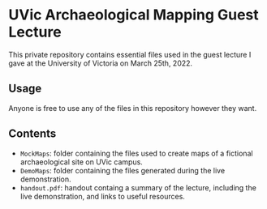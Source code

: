 # UVic Archaeological Mapping Guest Lecture

This private repository contains essential files used in the guest lecture I gave at the University of Victoria on March 25th, 2022.

## Usage

Anyone is free to use any of the files in this repository however they want.

## Contents

- `MockMaps`: folder containing the files used to create maps of a fictional archaeological site on UVic campus.
- `DemoMaps`: folder containing the files generated during the live demonstration.
- `handout.pdf`: handout containg a summary of the lecture, including the live demonstration, and links to useful resources.
